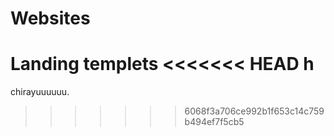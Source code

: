 # Websites
 Landing templets
<<<<<<< HEAD
h
=======

 chirayuuuuuu.
>>>>>>> 6068f3a706ce992b1f653c14c759b494ef7f5cb5
